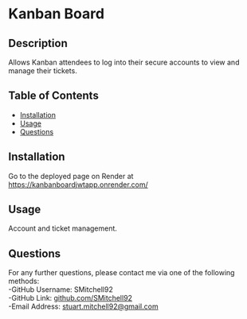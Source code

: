 # Kanban Board


## Description

Allows Kanban attendees to log into their secure accounts to view and manage their tickets.

## Table of Contents

- [Installation](#installation)
- [Usage](#usage)
- [Questions](#questions)

## Installation

Go to the deployed page on Render at https://kanbanboardjwtapp.onrender.com/

## Usage

Account and ticket management.

## Questions

For any further questions, please contact me via one of the following methods: <br/>
-GitHub Username: SMitchell92  <br/>
-GitHub Link: [github.com/SMitchell92](github.com/SMitchell92) <br/>
-Email Address: stuart.mitchell92@gmail.com  <br/>
